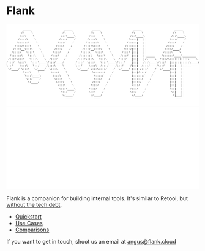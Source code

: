 # Flank

![ASCII](assets/flank-ascii-text-black.png#only-light)
![ASCII](assets/flank-ascii-text.png#only-dark)

Flank is a companion for building internal tools. It's similar to Retool, but [without the tech debt](tech-debt.md).

- [Quickstart](quickstarts/jupyter-fastapi.md) 
- [Use Cases](use-cases.md)
- [Comparisons](comparisons/all-comparisons.md)

If you want to get in touch, shoot us an email at angus@flank.cloud

